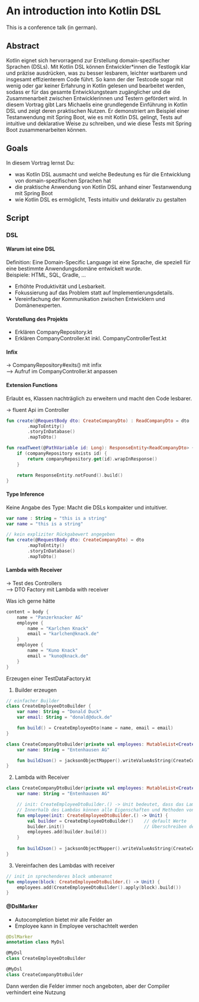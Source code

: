 # An introduction into Kotlin DSL

This is a conference talk (in german). 

## Abstract

Kotlin eignet sich hervorragend zur Erstellung domain-spezifischer Sprachen (DSLs). Mit Kotlin DSL können Entwickler*innen die Testlogik klar und präzise ausdrücken, was zu besser lesbarem, leichter wartbarem und insgesamt effizienterem Code führt. So kann der der Testcode sogar mit wenig oder gar keiner Erfahrung in Kotlin gelesen und bearbeitet werden, sodass er für das gesamte Entwicklungsteam zugänglicher und die Zusammenarbeit zwischen Entwicklerinnen und Testern gefördert wird. In diesem Vortrag gibt Lars Michaelis eine grundlegende Einführung in Kotlin DSL und zeigt deren praktischen Nutzen. Er demonstriert am Beispiel einer Testanwendung mit Spring Boot, wie es mit Kotlin DSL gelingt, Tests auf intuitive und deklarative Weise zu schreiben, und wie diese Tests mit Spring Boot zusammenarbeiten können.

## Goals

In diesem Vortrag lernst Du:
* was Kotlin DSL ausmacht und welche Bedeutung es für die Entwicklung von domain-spezifischen Sprachen hat
* die praktische Anwendung von Kotlin DSL anhand einer Testanwendung mit Spring Boot
* wie Kotlin DSL es ermöglicht, Tests intuitiv und deklarativ zu gestalten

## Script

### DSL

#### Warum ist eine DSL

Definition: Eine Domain-Specific Language ist eine Sprache, die speziell für eine bestimmte Anwendungsdomäne entwickelt wurde.  
Beispiele: HTML, SQL, Gradle, ...

* Erhöhte Produktivität und Lesbarkeit.
* Fokussierung auf das Problem statt auf Implementierungsdetails.
* Vereinfachung der Kommunikation zwischen Entwicklern und Domänenexperten.

#### Vorstellung des Projekts

* Erklären CompanyRepository.kt
* Erklären CompanyController.kt inkl. CompanyControllerTest.kt

#### Infix

-> CompanyRepository#exits() mit infix   
--> Aufruf im CompanyController.kt anpassen

#### Extension Functions

Erlaubt es, Klassen nachträglich zu erweitern und macht den Code lesbarer.

-> fluent Api im Controller
```kotlin
fun create(@RequestBody dto: CreateCompanyDto) : ReadCompanyDto = dto
        .mapToEntity()
        .storyInDatabase()
        .mapToDto()

fun readTweet(@PathVariable id: Long): ResponseEntity<ReadCompanyDto> {
    if (companyRepository exists id) {
        return companyRepository.get(id).wrapInResponse()
    }

    return ResponseEntity.notFound().build()
}
```

#### Type Inference

Keine Angabe des Type: Macht die DSLs kompakter und intuitiver.

```kotlin
var name : String = "this is a string"
var name = "this is a string"

// kein expliziter Rückgabewert angegeben
fun create(@RequestBody dto: CreateCompanyDto) = dto
        .mapToEntity()
        .storyInDatabase()
        .mapToDto()
```

#### Lambda with Receiver

-> Test des Controllers  
--> DTO Factory mit Lambda with receiver

Was ich gerne hätte
```kotlin
content = body {
    name = "Panzerknacker AG"
    employee {
        name = "Karlchen Knack"
        email = "karlchen@knack.de"
    }
    employee {
        name = "Kuno Knack"
        email = "kuno@knack.de"
    }
}
```

Erzeugen einer TestDataFactory.kt

1. Builder erzeugen
```kotlin
// einfacher Builder
class CreateEmployeeDtoBuilder {
    var name: String = "Donald Duck"
    var email: String = "donald@duck.de"

    fun build() = CreateEmployeeDto(name = name, email = email)
}

class CreateCompanyDtoBuilder(private val employees: MutableList<CreateEmployeeDto> = mutableListOf()) {
    var name: String = "Entenhausen AG"

    fun buildJson() = jacksonObjectMapper().writeValueAsString(CreateCompanyDto(name = name, employees = employees))
}
```

2. Lambda with Receiver
```kotlin
class CreateCompanyDtoBuilder(private val employees: MutableList<CreateEmployeeDto> = mutableListOf()) {
    var name: String = "Entenhausen AG"

    // init: CreateEmployeeDtoBuilder.() -> Unit bedeutet, dass das Lambda, das als Argument übergeben wird, den Typ CreateEmployeeDtoBuilder als Receiver hat. 
    // Innerhalb des Lambdas können alle Eigenschaften und Methoden von Tag direkt aufgerufen werden.
    fun employee(init: CreateEmployeeDtoBuilder.() -> Unit) {
        val builder = CreateEmployeeDtoBuilder()    // default Werte
        builder.init()                              // Überschreiben der Default-Werte
        employees.add(builder.build())
    }
    
    fun buildJson() = jacksonObjectMapper().writeValueAsString(CreateCompanyDto(name = name, employees = employees))
}
```

3. Vereinfachen des Lambdas with receiver
```kotlin
// init in sprechenderes block umbenannt
fun employee(block: CreateEmployeeDtoBuilder.() -> Unit) {
    employees.add(CreateEmployeeDtoBuilder().apply(block).build())
}
```

#### @DslMarker

* Autocompletion bietet mir alle Felder an
* Employee kann in Employee verschachtelt werden

```kotlin
@DslMarker
annotation class MyDsl

@MyDsl
class CreateEmployeeDtoBuilder

@MyDsl
class CreateCompanyDtoBuilder
```

Dann werden die Felder immer noch angeboten, aber der Compiler verhindert eine Nutzung